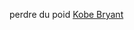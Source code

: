 perdre du poid
 <a href="http://www.jewellrealestateagency.com/uploads/jpshoponline.asp?cheap=products-c145.html" title="Kobe Bryant">Kobe Bryant</a>